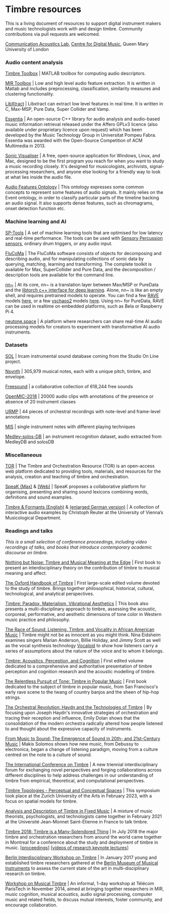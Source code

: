 # Timbre resources

This is a living document of resources to support digital instrument makers and music technologists work with and design timbre. Community contributions via pull requests are welcomed.

[Communication Acoustics Lab](https://comma.eecs.qmul.ac.uk/), [Centre for Digital Music](http://c4dm.eecs.qmul.ac.uk/), Queen Mary University of London

### Audio content analysis

[Timbre Toolbox](https://github.com/MPCL-McGill/TimbreToolbox-R2021a) | MATLAB toolbox for computing audio descriptors.

[MIR Toolbox](https://github.com/olivierlar/mirtoolbox) | Low and high level audio feature extraction. It is written in Matlab and includes preprocessing, classification, similarity measures and clustering functionality.

[LibXtract](http://jamiebullock.github.io/LibXtract/documentation/) | Libxtract can extract low level features in real time. It is written in C, Max-MSP, Pure Data, Super Collider and Vamp.

[Essentia](http://essentia.upf.edu/) | An open-source C++ library for audio analysis and audio-based music information retrieval released under the Affero GPLv3 licence (also available under proprietary licence upon request) which has been developed by the Music Technology Group in Universitat Pompeu Fabra. Essentia was awarded with the Open-Source Competition of ACM Multimedia in 2013.

[Sonic Visualiser](https://www.sonicvisualiser.org/) | A free, open-source application for Windows, Linux, and Mac, designed to be the first program you reach for when you want to study a music recording closely. It's designed for musicologists, archivists, signal-processing researchers, and anyone else looking for a friendly way to look at what lies inside the audio file.

[Audio Features Ontology](https://motools.sourceforge.net/doc/audio_features.html) | This ontology expresses some common concepts to represent some features of audio signals. It mainly relies on the Event ontology, in order to classify particular parts of the timeline backing an audio signal. It also supports dense features, such as chromagrams, onset detection function etc.

### Machine learning and AI

[SP-Tools](https://rodrigoconstanzo.com/sp-tools/) | A set of machine learning tools that are optimised for low latency and real-time performance. The tools can be used with [Sensory Percussion sensors](http://sunhou.se/), ordinary drum triggers, or any audio input.

[FluCoMa](https://www.flucoma.org/) | The FluCoMa software consists of objects for decomposing and describing audio, and for manipulating collections of sonic data by querying, matching, learning and transforming. The complete toolkit is available for Max, SuperCollider and Pure Data, and the decomposition / description tools are available for the command line.

[nn~](https://acids-ircam.github.io/nn_tilde/) | At its core, nn~ is a translation layer between Max/MSP or PureData and the [libtorch c++ interface for deep learning](https://pytorch.org/). Alone, nn~ is like an empty shell, and requires pretrained models to operate. You can find a few [RAVE](https://github.com/acids-ircam/rave) models [here](https://acids-ircam.github.io/rave_models_download), or a few [vschaos2](https://github.com/acids-ircam/vschaos2) models [here](https://www.dropbox.com/sh/avdeiza7c6bn2of/AAAGZsnRo9ZVMa0iFhouCBL-a?dl=0). Using nn~ for PureData, RAVE can be used in realtime on embedded platforms, such as Bela or Raspberry Pi 4.

[neutone.space](https://neutone.space/) | A platform where researchers can share real-time AI audio processing models for creators to experiment with transformative AI audio instruments.

### Datasets

[SOL](https://forum.ircam.fr/collections/detail/sol-instrumental-sounds-datasets/) | Ircam instrumental sound database coming from the Studio On Line project.

[Nsynth](https://magenta.tensorflow.org/datasets/nsynth) | 305,979 musical notes, each with a unique pitch, timbre, and envelope.

[Freesound](https://freesound.org/) | a collaborative collection of 618,244 free sounds

[OpenMIC-2018](https://zenodo.org/records/1432913#.W6dPeJNKjOR) | 20000 audio clips with annotations of the presence or absence of 20 instrument classes

[URMP](http://labsites.rochester.edu/air/projects/URMP.html) | 44 pieces of orchestral recordings with note-level and frame-level annotations

[MIS](https://theremin.music.uiowa.edu/MIS.html) | single instrument notes with different playing techniques

[Medley-solos-DB](https://zenodo.org/records/2582103) | an instrument recognition dataset, audio extracted from MedleyDB and solosDB

### Miscellaneous

[TOR](https://timbreandorchestration.org/) | The Timbre and Orchestration Resource (TOR) is an open-access web platform dedicated to providing tools, materials, and resources for the analysis, creation and teaching of timbre and orchestration.

[SpeaK (Max)](https://forum.ircam.fr/projects/detail/speak/) & [(Web)](https://forum.ircam.fr/projects/detail/speak-web/) | SpeaK proposes a collaborative platform for organising, presenting and sharing sound lexicons combining words, definitions and sound examples.

[Timbre & Formants (English)](https://muwidb.univie.ac.at/orchestration/) & [(enlarged German version)](https://muwiserver.synology.me/dynamic/timbremaps.htm) | A collection of interactive audio examples by Christoph Reuter at the University of Vienna’s Musicological Department.

### Readings and talks

_This is a small selection of conference proceedings, including video recordings of talks, and books that introduce contemporary academic discourse on timbre._

[Nothing but Noise: Timbre and Musical Meaning at the Edge](https://global.oup.com/academic/product/nothing-but-noise-9780190495107?cc=us&lang=en&#) | First book to present an interdisciplinary theory on the contribution of timbre to musical meaning and affect.

[The Oxford Handbook of Timbre](https://academic.oup.com/edited-volume/36334) | First large-scale edited volume devoted to the study of timbre. Brings together philosophical, historical, cultural, technological, and analytical perspectives.

[Timbre: Paradox, Materialism, Vibrational Aesthetics](https://www.bloomsbury.com/uk/timbre-9781501365812/) | This book also presents a multi-disciplinary approach to timbre, assessing the acoustic, corporeal, performative, and aesthetic dimensions of tone color in Western music practice and philosophy.

[The Race of Sound: Listening, Timbre, and Vocality in African American Music](https://www.dukeupress.edu/the-race-of-sound) | Timbre might not be as innocent as you might think. Nina Eidsheim examines singers Marian Anderson, Billie Holiday, and Jimmy Scott as well as the vocal synthesis technology [Vocaloid](https://www.vocaloid.com/en/) to show how listeners carry a series of assumptions about the nature of the voice and to whom it belongs.

[Timbre: Acoustics, Perception, and Cognition](https://link.springer.com/book/10.1007/978-3-030-14832-4) | First edited volume dedicated to a comprehensive and authoritative presentation of timbre perception and cognition research and the acoustic modelling of timbre.

[The Relentless Pursuit of Tone: Timbre in Popular Music](https://global.oup.com/academic/product/the-relentless-pursuit-of-tone-9780199985227) | First book dedicated to the subject of timbre in popular music, from San Francisco's early rave scene to the twang of country banjos and the sheen of hip-hop strings.

[The Orchestral Revolution: Haydn and the Technologies of Timbre](https://www.cambridge.org/core_title/gb/434594) | By focusing upon Joseph Haydn's innovative strategies of orchestration and tracing their reception and influence, Emily Dolan shows that the consolidation of the modern orchestra radically altered how people listened to and thought about the expressive capacity of instruments.

[From Music to Sound: The Emergence of Sound in 20th- and 21st-Century Music](https://www.routledge.com/From-Music-to-Sound-The-Emergence-of-Sound-in-20th--and-21st-Century-Music/Solomos/p/book/9781032087160#:~:text=From%20Music%20to%20Sound%20is,to%20a%20culture%20of%20sound.) | Makis Solomos shows how new music, from Debussy to electronica, began a change of listening paradigm, moving from a culture centred on the note to a culture of sound.

[The International Conference on Timbre](https://timbreconference.org/) | A new triennial interdisciplinary forum for exchanging novel perspectives and forging collaborations across different disciplines to help address challenges in our understanding of timbre from empirical, theoretical, and computational perspectives.

[Timbre Topologies - Perceptual and Conceptual Spaces](https://medienarchiv.zhdk.ch/sets/scs_timbre-topologies) | This symposium took place at the Zurich University of the Arts in February 2023, with a focus on spatial models for timbre.

[Analysis and Description of Timbre in Fixed Music](https://musinf.univ-st-etienne.fr/recherches/colloque_timbre/resources.html) | A mixture of music theorists, psychologists, and technologists came together in February 2021 at the Université Jean-Monnet Saint-Étienne in France to talk timbre.

[Timbre 2018: Timbre is a Many-Splendored Thing](https://www.mcgill.ca/timbre2018/) | In July 2018 the major timbre and orchestration researchers from around the world came together in Montreal for a conference about the study and deployment of timbre in music.
[[proceedings](https://www.mcgill.ca/timbre2018/files/timbre2018/timbre2018_proceedings.pdf)] [[videos of research keynote lectures](https://www.mcgill.ca/timbre2018/program)]

[Berlin Interdisciplinary Workshop on Timbre](https://www.youtube.com/playlist?list=PL9-WvglIK10jCMN3uEs4L7_aIt6B6GV1g) | In January 2017 young and established timbre researchers gathered at the [Berlin Museum of Musical Instruments](https://www.museumsportal-berlin.de/en/museums/musikinstrumenten-museum-simpk/) to assess the current state of the art in multi-disciplinary research on timbre.

[Workshop on Musical Timbre](https://musictimbre.wp.imt.fr/) | An informal, 1-day workshop at Télécom ParisTech in November 2014, aimed at bringing together researchers in MIR, music cognition, musical acoustics, audio signal processing, computer music and related fields, to discuss mutual interests, foster community, and encourage collaboration.
